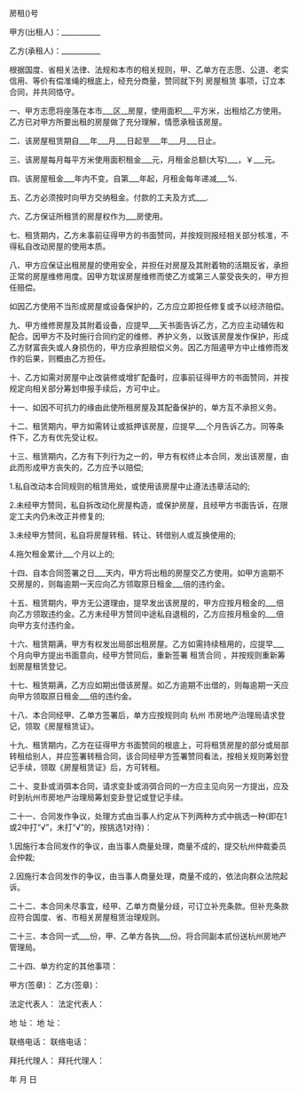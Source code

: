 
 


房租()号


甲方(出租人)：___________


乙方(承租人)：___________


根据国度、省相关法律、法规和本市的相关规则，甲、乙单方在志愿、公道、老实信用、等价有偿准绳的根底上，经充分商量，赞同就下列
房屋租赁
事项，订立本合同，并共同恪守。


一、甲方志愿将座落在本市___区__房屋，使用面积___平方米，出租给乙方使用。乙方已对甲方所要出租的房屋做了充分理解，情愿承租该房屋。


二、该房屋租赁期自___年___月___日起至___年___月___日止。


三、该房屋每月每平方米使用面积租金___元，月租金总额(大写)___，￥___元。


四、该房屋租金___年内不变。自第___年起，月租金每年递减___%.


五、乙方必须按时向甲方交纳租金。付款的工夫及方式___.


六、乙方保证所租赁的房屋权作为___房使用。


七、租赁期内，乙方未事前征得甲方的书面赞同，并按规则报经相关部分核准，不得私自改动房屋的使用本质。


八、甲方应保证出租房屋的使用安全，并担任对房屋及其附着物的活期反省，承担正常的房屋维修用度。因甲方耽误房屋维修而使乙方或第三人蒙受丧失的，甲方担任赔偿。


如因乙方使用不当形成房屋或设备保护的，乙方应立即担任修复或予以经济赔偿。


九、甲方维修房屋及其附着设备，应提早___天书面告诉乙方，乙方应主动辅佐和配合。因甲方不及时施行合同约定的维修、养护义务，以致该房屋发作保护，形成乙方财富丧失或人身损伤的，甲方应承担赔偿义务。因乙方阻遏甲方中止维修而发作的后果，则概由乙方担任。


十、乙方如需对房屋中止改装修或增扩配备时，应事前征得甲方的书面赞同，并按规定向相关部分筹划申报手续后，方可中止。


十一、如因不可抗力的缘由此使所租房屋及其配备保护的，单方互不承担义务。


十二、租赁期内，甲方如需转让或抵押该房屋，应提早___个月告诉乙方。同等条件下，乙方有优先受让权。


十三、租赁期内，乙方有下列行为之一的，甲方有权终止本合同，发出该房屋，由此而形成甲方丧失的，乙方应予以赔偿;


1.私自改动本合同规则的租赁用处，或使用该房屋中止遵法违章活动的;


2.未经甲方赞同，私自拆改动化房屋构造，或保护房屋，且经甲方书面告诉，在限定工夫内仍未改正并修复的;


3.未经甲方赞同，私自将房屋转租、转让、转借别人或互换使用的;


4.拖欠租金累计___个月以上的;


十四、自本合同签署之日___天内，甲方将出租的房屋交乙方使用。如甲方逾期不交房屋的，则每逾期一天应向乙方领取原日租金___倍的违约金。


十五、租赁期内，甲方无公道理由，提早发出该房屋的，甲方应按月租金的___倍向乙方领取违约金。乙方未经甲方赞同中途私自退租的，乙方应按月租金的___倍向甲方支付违约金。


十六、租赁期满，甲方有权发出局部出租房屋。乙方如需持续租用的，应提早___个月向甲方提出书面意向，经甲方赞同后，重新签署
租赁合同
，并按规则重新筹划房屋租赁登记。 



十七、租赁期满，乙方应如期出借该房屋。如乙方逾期不出借的，则每逾期一天应向甲方领取原日租金___倍的违约金。


十八、本合同经甲、乙单方签署后，单方应按规则向
杭州
市房地产治理局请求登记，领取《房屋租赁证》。


十九、租赁期内，乙方在征得甲方书面赞同的根底上，可将租赁房屋的部分或局部转租给别人，并应签署转租合同，该合同经甲方签署赞同看法，按相关规则筹划登记手续，领取《房屋租赁证》后，方可转租。


二十、变卦或消弭本合同，请求变卦或消弭合同的一方应主见向另一方提出，应及时到杭州市房地产治理局筹划变卦登记或登记手续。


二十一、合同发作争议，处理方式由当事人约定从下列两种方式中挑选一种(即在1或2中打“√”，未打“√”的，按挑选1对待)：


1.因施行本合同发作的争议，由当事人商量处理，商量不成的，提交杭州仲裁委员会仲裁;


2.因施行本合同发作的争议，由当事人商量处理，商量不成的，依法向群众法院起诉。


二十二、本合同未尽事宜，经甲、乙单方商量分歧，可订立补充条款。但补充条款应符合国度、省、市相关房屋租赁治理规则。


二十三、本合同一式___份，甲、乙单方各执___份。将合同副本贰份送杭州房地产管理局。


二十四、单方约定的其他事项：


甲方(签章)：                  乙方(签章)：


法定代表人：                 法定代表人：


地 址：                          地 址：


联络电话：                    联络电话：


拜托代理人：                 拜托代理人：


年 月 日
 


 

 
 
 
 
 
  


  
 

  


  


  
 
 
 
 


